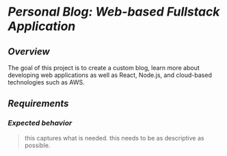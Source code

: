 # _Personal Blog: Web-based Fullstack Application_

## _Overview_

The goal of this project is to create a custom blog, learn more about developing web applications as well as React, Node.js, and cloud-based technologies such as AWS. 

## _Requirements_

### _Expected behavior_

>this captures what is needed. this needs to be as descriptive as possible.


